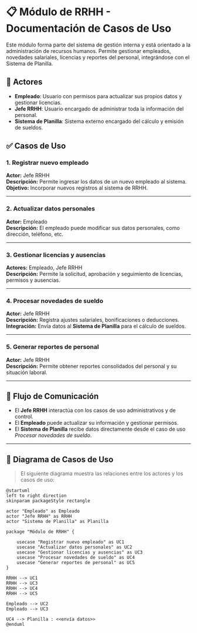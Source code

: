 # 📋 Módulo de RRHH - Documentación de Casos de Uso

Este módulo forma parte del sistema de gestión interna y está orientado a la administración de recursos humanos. Permite gestionar empleados, novedades salariales, licencias y reportes del personal, integrándose con el Sistema de Planilla.

## 👥 Actores

- **Empleado**: Usuario con permisos para actualizar sus propios datos y gestionar licencias.
- **Jefe RRHH**: Usuario encargado de administrar toda la información del personal.
- **Sistema de Planilla**: Sistema externo encargado del cálculo y emisión de sueldos.

## ✅ Casos de Uso

### 1. Registrar nuevo empleado
**Actor:** Jefe RRHH  
**Descripción:** Permite ingresar los datos de un nuevo empleado al sistema.  
**Objetivo:** Incorporar nuevos registros al sistema de RRHH.

---

### 2. Actualizar datos personales  
**Actor:** Empleado  
**Descripción:** El empleado puede modificar sus datos personales, como dirección, teléfono, etc.

---

### 3. Gestionar licencias y ausencias  
**Actores:** Empleado, Jefe RRHH  
**Descripción:** Permite la solicitud, aprobación y seguimiento de licencias, permisos y ausencias.

---

### 4. Procesar novedades de sueldo  
**Actor:** Jefe RRHH  
**Descripción:** Registra ajustes salariales, bonificaciones o deducciones.  
**Integración:** Envía datos al **Sistema de Planilla** para el cálculo de sueldos.

---

### 5. Generar reportes de personal  
**Actor:** Jefe RRHH  
**Descripción:** Permite obtener reportes consolidados del personal y su situación laboral.

---

## 🔄 Flujo de Comunicación

- El **Jefe RRHH** interactúa con los casos de uso administrativos y de control.
- El **Empleado** puede actualizar su información y gestionar permisos.
- El **Sistema de Planilla** recibe datos directamente desde el caso de uso *Procesar novedades de sueldo*.

---

## 🧩 Diagrama de Casos de Uso

> El siguiente diagrama muestra las relaciones entre los actores y los casos de uso:

```plantuml
@startuml
left to right direction
skinparam packageStyle rectangle

actor "Empleado" as Empleado
actor "Jefe RRHH" as RRHH
actor "Sistema de Planilla" as Planilla

package "Módulo de RRHH" {
    
    usecase "Registrar nuevo empleado" as UC1
    usecase "Actualizar datos personales" as UC2
    usecase "Gestionar licencias y ausencias" as UC3
    usecase "Procesar novedades de sueldo" as UC4
    usecase "Generar reportes de personal" as UC5
}

RRHH --> UC1
RRHH --> UC3
RRHH --> UC4
RRHH --> UC5

Empleado --> UC2
Empleado --> UC3

UC4 --> Planilla : <<envía datos>>
@enduml
